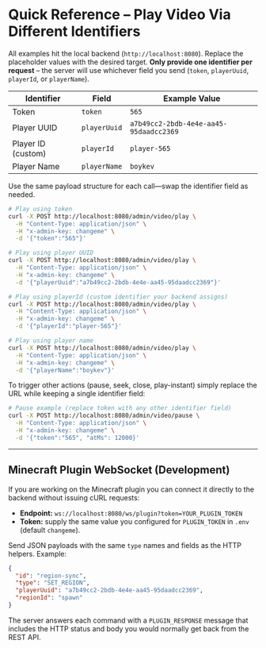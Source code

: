 # Quick Reference – Play Video Via Different Identifiers

All examples hit the local backend (`http://localhost:8080`). Replace the placeholder values with the desired target. **Only provide one identifier per request** – the server will use whichever field you send (`token`, `playerUuid`, `playerId`, or `playerName`).

| Identifier | Field | Example Value |
|------------|-------|---------------|
| Token | `token` | `565` |
| Player UUID | `playerUuid` | `a7b49cc2-2bdb-4e4e-aa45-95daadcc2369` |
| Player ID (custom) | `playerId` | `player-565` |
| Player Name | `playerName` | `boykev` |

Use the same payload structure for each call—swap the identifier field as needed.

```sh
# Play using token
curl -X POST http://localhost:8080/admin/video/play \
  -H "Content-Type: application/json" \
  -H "x-admin-key: changeme" \
  -d '{"token":"565"}'

# Play using player UUID
curl -X POST http://localhost:8080/admin/video/play \
  -H "Content-Type: application/json" \
  -H "x-admin-key: changeme" \
  -d '{"playerUuid":"a7b49cc2-2bdb-4e4e-aa45-95daadcc2369"}'

# Play using playerId (custom identifier your backend assigns)
curl -X POST http://localhost:8080/admin/video/play \
  -H "Content-Type: application/json" \
  -H "x-admin-key: changeme" \
  -d '{"playerId":"player-565"}'

# Play using player name
curl -X POST http://localhost:8080/admin/video/play \
  -H "Content-Type: application/json" \
  -H "x-admin-key: changeme" \
  -d '{"playerName":"boykev"}'
```

To trigger other actions (pause, seek, close, play-instant) simply replace the URL while keeping a single identifier field:

```sh
# Pause example (replace token with any other identifier field)
curl -X POST http://localhost:8080/admin/video/pause \
  -H "Content-Type: application/json" \
  -H "x-admin-key: changeme" \
  -d '{"token":"565", "atMs": 12000}'
```

---

## Minecraft Plugin WebSocket (Development)

If you are working on the Minecraft plugin you can connect it directly to the backend without issuing cURL requests:

* **Endpoint:** `ws://localhost:8080/ws/plugin?token=YOUR_PLUGIN_TOKEN`
* **Token:** supply the same value you configured for `PLUGIN_TOKEN` in `.env` (default `changeme`).

Send JSON payloads with the same `type` names and fields as the HTTP helpers. Example:

```json
{
  "id": "region-sync",
  "type": "SET_REGION",
  "playerUuid": "a7b49cc2-2bdb-4e4e-aa45-95daadcc2369",
  "regionId": "spawn"
}
```

The server answers each command with a `PLUGIN_RESPONSE` message that includes the HTTP status and body you would normally get
back from the REST API.

